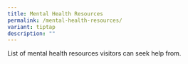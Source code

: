 ```yaml
---
title: Mental Health Resources
permalink: /mental-health-resources/
variant: tiptap
description: ""
---
```

<p>List of mental health resources visitors can seek help from.</p>